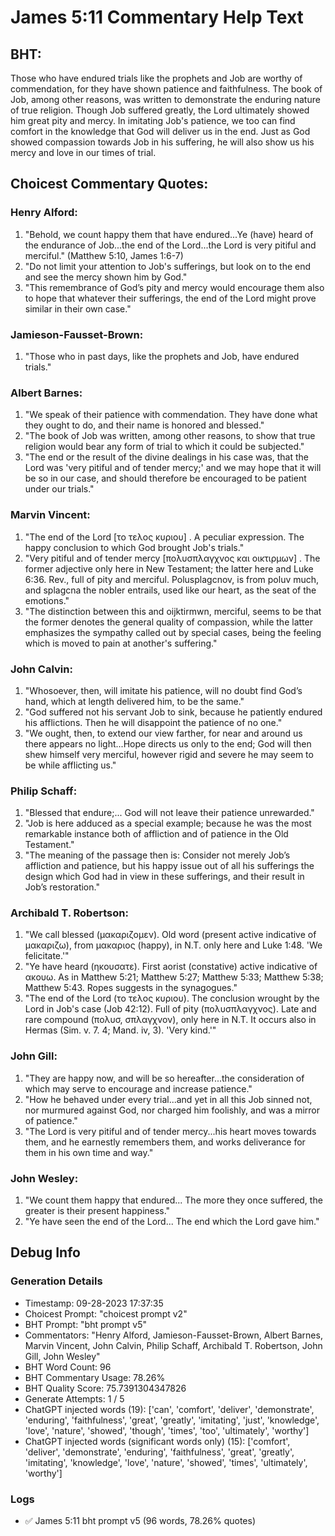 # James 5:11 Commentary Help Text

## BHT:
Those who have endured trials like the prophets and Job are worthy of commendation, for they have shown patience and faithfulness. The book of Job, among other reasons, was written to demonstrate the enduring nature of true religion. Though Job suffered greatly, the Lord ultimately showed him great pity and mercy. In imitating Job's patience, we too can find comfort in the knowledge that God will deliver us in the end. Just as God showed compassion towards Job in his suffering, he will also show us his mercy and love in our times of trial.

## Choicest Commentary Quotes:
### Henry Alford:
1. "Behold, we count happy them that have endured...Ye (have) heard of the endurance of Job...the end of the Lord...the Lord is very pitiful and merciful." (Matthew 5:10, James 1:6-7)
2. "Do not limit your attention to Job's sufferings, but look on to the end and see the mercy shown him by God."
3. "This remembrance of God’s pity and mercy would encourage them also to hope that whatever their sufferings, the end of the Lord might prove similar in their own case."

### Jamieson-Fausset-Brown:
1. "Those who in past days, like the prophets and Job, have endured trials."

### Albert Barnes:
1. "We speak of their patience with commendation. They have done what they ought to do, and their name is honored and blessed."
2. "The book of Job was written, among other reasons, to show that true religion would bear any form of trial to which it could be subjected."
3. "The end or the result of the divine dealings in his case was, that the Lord was 'very pitiful and of tender mercy;' and we may hope that it will be so in our case, and should therefore be encouraged to be patient under our trials."

### Marvin Vincent:
1. "The end of the Lord [το τελος κυριου] . A peculiar expression. The happy conclusion to which God brought Job's trials."
2. "Very pitiful and of tender mercy [πολυσπλαγχνος και οικτιρμων] . The former adjective only here in New Testament; the latter here and Luke 6:36. Rev., full of pity and merciful. Polusplagcnov, is from poluv much, and splagcna the nobler entrails, used like our heart, as the seat of the emotions."
3. "The distinction between this and oijktirmwn, merciful, seems to be that the former denotes the general quality of compassion, while the latter emphasizes the sympathy called out by special cases, being the feeling which is moved to pain at another's suffering."

### John Calvin:
1. "Whosoever, then, will imitate his patience, will no doubt find God’s hand, which at length delivered him, to be the same."
2. "God suffered not his servant Job to sink, because he patiently endured his afflictions. Then he will disappoint the patience of no one."
3. "We ought, then, to extend our view farther, for near and around us there appears no light...Hope directs us only to the end; God will then shew himself very merciful, however rigid and severe he may seem to be while afflicting us."

### Philip Schaff:
1. "Blessed that endure;... God will not leave their patience unrewarded."
2. "Job is here adduced as a special example; because he was the most remarkable instance both of affliction and of patience in the Old Testament."
3. "The meaning of the passage then is: Consider not merely Job’s affliction and patience, but his happy issue out of all his sufferings the design which God had in view in these sufferings, and their result in Job’s restoration."

### Archibald T. Robertson:
1. "We call blessed (μακαριζομεν). Old word (present active indicative of μακαριζω), from μακαριος (happy), in N.T. only here and Luke 1:48. 'We felicitate.'"
2. "Ye have heard (ηκουσατε). First aorist (constative) active indicative of ακουω. As in Matthew 5:21; Matthew 5:27; Matthew 5:33; Matthew 5:38; Matthew 5:43. Ropes suggests in the synagogues."
3. "The end of the Lord (το τελος κυριου). The conclusion wrought by the Lord in Job's case (Job 42:12). Full of pity (πολυσπλαγχνος). Late and rare compound (πολυσ, σπλαγχνον), only here in N.T. It occurs also in Hermas (Sim. v. 7. 4; Mand. iv, 3). 'Very kind.'"

### John Gill:
1. "They are happy now, and will be so hereafter...the consideration of which may serve to encourage and increase patience." 
2. "How he behaved under every trial...and yet in all this Job sinned not, nor murmured against God, nor charged him foolishly, and was a mirror of patience."
3. "The Lord is very pitiful and of tender mercy...his heart moves towards them, and he earnestly remembers them, and works deliverance for them in his own time and way."

### John Wesley:
1. "We count them happy that endured... The more they once suffered, the greater is their present happiness."
2. "Ye have seen the end of the Lord... The end which the Lord gave him."


## Debug Info
### Generation Details
- Timestamp: 09-28-2023 17:37:35
- Choicest Prompt: "choicest prompt v2"
- BHT Prompt: "bht prompt v5"
- Commentators: "Henry Alford, Jamieson-Fausset-Brown, Albert Barnes, Marvin Vincent, John Calvin, Philip Schaff, Archibald T. Robertson, John Gill, John Wesley"
- BHT Word Count: 96
- BHT Commentary Usage: 78.26%
- BHT Quality Score: 75.7391304347826
- Generate Attempts: 1 / 5
- ChatGPT injected words (19):
	['can', 'comfort', 'deliver', 'demonstrate', 'enduring', 'faithfulness', 'great', 'greatly', 'imitating', 'just', 'knowledge', 'love', 'nature', 'showed', 'though', 'times', 'too', 'ultimately', 'worthy']
- ChatGPT injected words (significant words only) (15):
	['comfort', 'deliver', 'demonstrate', 'enduring', 'faithfulness', 'great', 'greatly', 'imitating', 'knowledge', 'love', 'nature', 'showed', 'times', 'ultimately', 'worthy']

### Logs
- ✅ James 5:11 bht prompt v5 (96 words, 78.26% quotes)